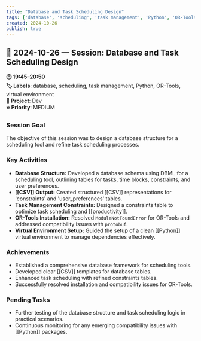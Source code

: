 ```yaml
---
title: "Database and Task Scheduling Design"
tags: ['database', 'scheduling', 'task management', 'Python', 'OR-Tools', 'virtual environment']
created: 2024-10-26
publish: true
---
```


## 📅 2024-10-26 — Session: Database and Task Scheduling Design

**🕒 19:45–20:50**  
**🏷️ Labels**: database, scheduling, task management, Python, OR-Tools, virtual environment  
**📂 Project**: Dev  
**⭐ Priority**: MEDIUM  


### Session Goal
The objective of this session was to design a database structure for a scheduling tool and refine task scheduling processes.

### Key Activities
- **Database Structure:** Developed a database schema using DBML for a scheduling tool, outlining tables for tasks, time blocks, constraints, and user preferences.
- **[[CSV]] Output:** Created structured [[CSV]] representations for 'constraints' and 'user_preferences' tables.
- **Task Management Constraints:** Designed a constraints table to optimize task scheduling and [[productivity]].
- **OR-Tools Installation:** Resolved `ModuleNotFoundError` for OR-Tools and addressed compatibility issues with `protobuf`.
- **Virtual Environment Setup:** Guided the setup of a clean [[Python]] virtual environment to manage dependencies effectively.

### Achievements
- Established a comprehensive database framework for scheduling tools.
- Developed clear [[CSV]] templates for database tables.
- Enhanced task scheduling with refined constraints tables.
- Successfully resolved installation and compatibility issues for OR-Tools.

### Pending Tasks
- Further testing of the database structure and task scheduling logic in practical scenarios.
- Continuous monitoring for any emerging compatibility issues with [[Python]] packages.

